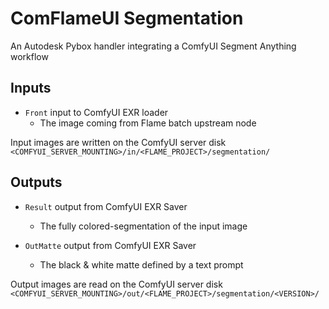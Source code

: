 # ComFlameUI Segmentation

An Autodesk Pybox handler integrating a ComfyUI Segment Anything workflow

## Inputs

- `Front` input to ComfyUI EXR loader
  - The image coming from Flame batch upstream node

Input images are written on the ComfyUI server disk
`<COMFYUI_SERVER_MOUNTING>/in/<FLAME_PROJECT>/segmentation/`

## Outputs

- `Result` output from ComfyUI EXR Saver
  - The fully colored-segmentation of the input image
  
- `OutMatte` output from ComfyUI EXR Saver
  - The black & white matte defined by a text prompt

Output images are read on the ComfyUI server disk
`<COMFYUI_SERVER_MOUNTING>/out/<FLAME_PROJECT>/segmentation/<VERSION>/`
